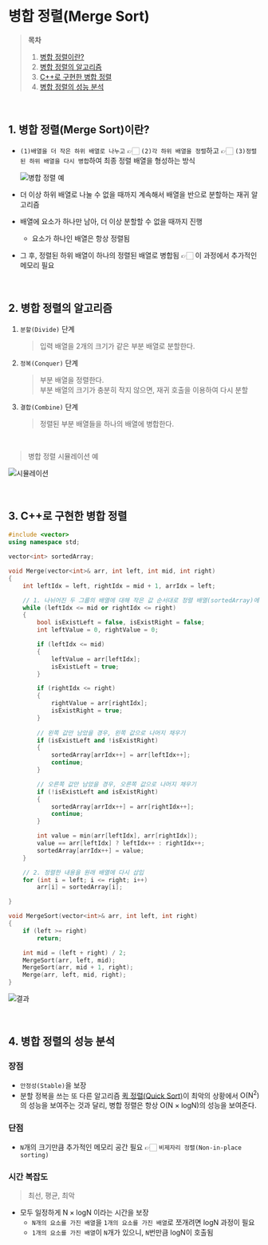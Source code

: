 # 병합 정렬(Merge Sort)  

> **목차**  
> 1. [병합 정렬이란?](#1-병합-정렬merge-sort이란)  
> 2. [병합 정렬의 알고리즘](#2-병합-정렬의-알고리즘)  
> 3. [C++로 구현한 병합 정렬](#3-c로-구현한-병합-정렬)  
> 4. [병합 정렬의 성능 분석](#4-병합-정렬의-성능-분석)  

<br>

## 1. 병합 정렬(Merge Sort)이란?
- `(1)배열을 더 작은 하위 배열로 나누고` 👉🏻 `(2)각 하위 배열을 정렬`하고 👉🏻 `(3)정렬된 하위 배열을 다시 병합`하여 최종 정렬 배열을 형성하는 방식  

    ![병합 정렬 예](https://media.geeksforgeeks.org/wp-content/uploads/20230706153706/Merge-Sort-Algorithm-(1).png)  

- 더 이상 하위 배열로 나눌 수 없을 때까지 계속해서 배열을 반으로 분할하는 재귀 알고리즘
- 배열에 요소가 하나만 남아, 더 이상 분할할 수 없을 때까지 진행
    - 요소가 하나인 배열은 항상 정렬됨
- 그 후, 정렬된 하위 배열이 하나의 정렬된 배열로 병합됨  👉🏻  이 과정에서 추가적인 메모리 필요

<br>

## 2. 병합 정렬의 알고리즘
1. `분할(Divide)` 단계  

    > 입력 배열을 2개의 크기가 같은 부분 배열로 분할한다.  

2. `정복(Conquer)` 단계  

    > 부분 배열을 정렬한다.  
    > 부분 배열의 크기가 충분히 작지 않으면, 재귀 호출을 이용하여 다시 분할  

3. `결합(Combine)` 단계  

    > 정렬된 부분 배열들을 하나의 배열에 병합한다.  

<br>

> 병합 정렬 시뮬레이션 예  

![시뮬레이션](https://upload.wikimedia.org/wikipedia/commons/thumb/c/cc/Merge-sort-example-300px.gif/220px-Merge-sort-example-300px.gif)  


<br>

## 3. C++로 구현한 병합 정렬
```cpp
#include <vector>
using namespace std;

vector<int> sortedArray;

void Merge(vector<int>& arr, int left, int mid, int right)
{
    int leftIdx = left, rightIdx = mid + 1, arrIdx = left;

    // 1. 나뉘어진 두 그룹의 배열에 대해 작은 값 순서대로 정렬 배열(sortedArray)에 넣기
    while (leftIdx <= mid or rightIdx <= right)
    {
        bool isExistLeft = false, isExistRight = false;
        int leftValue = 0, rightValue = 0;

        if (leftIdx <= mid)
        {
            leftValue = arr[leftIdx];
            isExistLeft = true;
        }

        if (rightIdx <= right)
        {
            rightValue = arr[rightIdx];
            isExistRight = true;
        }
    
        // 왼쪽 값만 남았을 경우, 왼쪽 값으로 나머지 채우기
        if (isExistLeft and !isExistRight)
        {
            sortedArray[arrIdx++] = arr[leftIdx++];
            continue;
        }

        // 오른쪽 값만 남았을 경우, 오른쪽 값으로 나머지 채우기
        if (!isExistLeft and isExistRight)
        {
            sortedArray[arrIdx++] = arr[rightIdx++];
            continue;
        }

        int value = min(arr[leftIdx], arr[rightIdx]);
        value == arr[leftIdx] ? leftIdx++ : rightIdx++;
        sortedArray[arrIdx++] = value;
    }

    // 2. 정렬한 내용을 원래 배열에 다시 삽입
    for (int i = left; i <= right; i++)
        arr[i] = sortedArray[i];

}

void MergeSort(vector<int>& arr, int left, int right)
{
    if (left >= right)
        return;

    int mid = (left + right) / 2;
    MergeSort(arr, left, mid);
    MergeSort(arr, mid + 1, right);
    Merge(arr, left, mid, right);
}
```  
![결과](../Resources/Images/병합%20정렬%20적용%20예.png)  
  
<br>

## 4. 병합 정렬의 성능 분석
### 장점
- `안정성(Stable)`을 보장
- 분할 정복을 쓰는 또 다른 알고리즘 [퀵 정렬(Quick Sort)](퀵%20정렬(Quick%20Sort).md)이 최악의 상황에서 $\mathrm{O(N^2)}$의 성능을 보여주는 것과 달리, 병합 정렬은 항상 $\mathrm{O(N \times logN)}$의 성능을 보여준다.

### 단점
- `N`개의 크기만큼 추가적인 메모리 공간 필요  👉🏻  `비제자리 정렬(Non-in-place sorting)`

### 시간 복잡도
> 최선, 평균, 최악  
- 모두 일정하게 $\mathrm{N \times logN}$ 이라는 시간을 보장
    - `N개의 요소를 가진 배열`을 `1개의 요소를 가진 배열`로 쪼개려면 $\mathrm{logN}$ 과정이 필요
    - `1개의 요소를 가진 배열`이 `N`개가 있으니, `N`번만큼 $\mathrm{logN}$이 호출됨  
